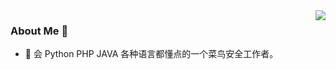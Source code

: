 <img align="right" src="https://github-readme-stats.vercel.app/api?username=Ch1ngg&count_private=true&show_icons=true&hide=prs" />

### About Me 👋
- 💬 会 Python PHP JAVA 各种语言都懂点的一个菜鸟安全工作者。
